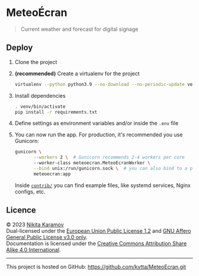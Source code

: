 <!--
© 2023 Nikita Karamov <n.karamov@tu-braunschweig.de>
SPDX-License-Identifier: CC-BY-SA-4.0
-->

# MeteoÉcran

> Current weather and forecast for digital signage

## Deploy

1. Clone the project

2. **(recommended)** Create a virtualenv for the project

   ```sh
   virtualenv --python python3.9 --no-download --no-periodic-update venv
   ```

3. Install dependencies

   ```sh
   . venv/bin/activate
   pip install -r requirements.txt
   ```

4. Define settings as environment variables and/or inside the `.env` file

5. You can now run the app. For production, it's recommended you use Gunicorn:

   ```sh
   gunicorn \
          --workers 2 \  # Gunicorn recommends 2-4 workers per core
          --worker-class meteoecran.MeteoEcranWorker \
          --bind unix:/run/gunicorn.sock \  # you can also bind to a port
          meteoecran:app
   ```

   Inside [`contrib/`](./contrib/) you can find example files, like systemd
   services, Nginx configs, etc.

## Licence

© 2023 [Nikita Karamov]\
Dual-licensed under the [European Union Public License 1.2][EUPL-1.2] and
[GNU Affero General Public License v3.0 only][AGPL-3.0-only].\
Documentation is licensed under the
[Creative Commons Attribution Share Alike 4.0 International][CC-BY-SA-4.0].

---

This project is hosted on GitHub:
<https://github.com/kytta/MeteoEcran.git>

[agpl-3.0-only]: https://spdx.org/licenses/AGPL-3.0-only.html
[CC-BY-SA-4.0]: https://spdx.org/licenses/CC-BY-SA-4.0.html
[eupl-1.2]: https://spdx.org/licenses/EUPL-1.2.html
[nikita karamov]: https://www.kytta.dev/
